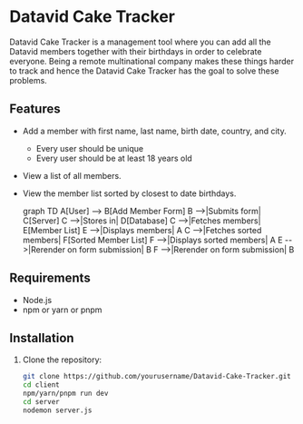 # Datavid Cake Tracker

Datavid Cake Tracker is a management tool where you can add all the Datavid members together with their birthdays in order to celebrate everyone. Being a remote multinational company makes these things harder to track and hence the Datavid Cake Tracker has the goal to solve these problems.

## Features

- Add a member with first name, last name, birth date, country, and city.
    - Every user should be unique
    - Every user should be at least 18 years old
- View a list of all members.
- View the member list sorted by closest to date birthdays.

  graph TD
  A[User] --> B[Add Member Form]
  B -->|Submits form| C[Server]
  C -->|Stores in| D[Database]
  C -->|Fetches members| E[Member List]
  E -->|Displays members| A
  C -->|Fetches sorted members| F[Sorted Member List]
  F -->|Displays sorted members| A
  E -->|Rerender on form submission| B
  F -->|Rerender on form submission| B


## Requirements

- Node.js
- npm or yarn or pnpm

## Installation

1. Clone the repository:
   ```bash
   git clone https://github.com/yourusername/Datavid-Cake-Tracker.git
   cd client
   npm/yarn/pnpm run dev
   cd server
   nodemon server.js
    
